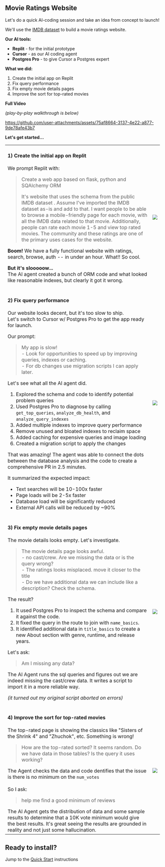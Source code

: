## Movie Ratings Website

Let's do a quick AI-coding session and take an idea from concept to launch!

We'll use the [IMDB dataset](https://developer.imdb.com/non-commercial-datasets/) to build a movie ratings website.

**Our AI tools:**
- **Replit** - for the initial prototype
- **Cursor** - as our AI coding agent
- **Postgres Pro** - to give Cursor a Postgres expert

**What we did:**
1) Create the initial app on Replit
2) Fix query performance
3) Fix empty movie details pages
4) Improve the sort for top-rated movies

**Full Video**

*(play-by-play walkthrough is below)*

https://github.com/user-attachments/assets/75af8664-3137-4e22-a877-9de78afe43b7

**Let's get started...**

<table>
  <tbody>
    <tr>
      <td align="left" valign="top">
        <h4>1) Create the initial app on Replit</h4>
        <p>We prompt Replit with:</p>
        <blockquote>
          <p>Create a web app based on flask, python and SQAlchemy ORM</p>
          <p>It's website that uses the schema from the public IMDB dataset . Assume I've imported the IMDB dataset as-is and add to that. I want people to be able to browse a mobile-friendly page for each movie, with all the IMDB data related to that movie. Additionally, people can rate each movie 1-5 and view top rated movies. The community and these ratings are one of the primary uses cases for the website.</p>
        </blockquote>
        <p><b>Boom!</b> We have a fully functional website with ratings, search, browse, auth -- in under an hour.  What!!  So cool.</p>
        <p><b>But it's slooooow...</b></br>
        The AI agent created a bunch of ORM code and what looked like reasonable indexes, but clearly it got it wrong.</p>
    </td>
      <td align="center"><a href="https://youtu.be/v09nxLF3QKI"><img src="https://github.com/user-attachments/assets/2609dfcb-2ff3-45b9-89f1-6d991e65c461"/></a></td>
    </tr>
    <tr>
      <td align="left" valign="top">
        <h4>2) Fix query performance</h4>
        <p>Our website looks decent, but it's too slow to ship.<br/>
        Let's switch to Cursor w/ Postgres Pro to get the app ready for launch.</p>
        <p>Our prompt:</p>
        <blockquote>
          <div>My app is slow!</div>
          <div>- Look for opportunities to speed up by improving queries, indexes or caching.</div>
          <div>- For db changes use migration scripts I can apply later.</div>
        </blockquote>
        <p>Let's see what all the AI agent did.</p>
        <ol>
          <li>Explored the schema and code to identify potential problem queries</li>
          <li>Used Postgres Pro to diagnose by calling <code>get_top_queries</code>, <code>analyze_db_health</code>, and <code>analyze_query_indexes</code></li>
          <li>Added multiple indexes to improve query performance</li>
          <li>Remove unused and bloated indexes to reclaim space</li>
          <li>Added caching for expensive queries and image loading</li>
          <li>Created a migration script to apply the changes</li>
        </ol>
        <p>That was amazing! The agent was able to connect the dots between the database analysis and the code to create a comprehensive PR in 2.5 minutes.</p>
        <div>It summarized the expected impact:</div>
        <ul>
          <li>Text searches will be 10-100x faster</li>
          <li>Page loads will be 2-5x faster</li>
          <li>Database load will be significantly reduced</li>
          <li>External API calls will be reduced by ~90%</li>
        </ul>
      </td>
      <td align="center"><a href="https://youtu.be/v09nxLF3QKI?t=42"><img src="https://github.com/user-attachments/assets/3e9cdd1d-e93e-4e4a-a043-ffdc6f4feea6"/></a></td>
    </tr>
    <tr>
      <td align="left" valign="top">
        <h4>3) Fix empty movie details pages</h4>
        <p>The movie details looks empty. Let's investigate.</p>
        <blockquote>
          <div>The movie details page looks awful.</div>
          <div>- no cast/crew. Are we missing the data or is the query wrong?</div>
          <div>- The ratings looks misplaced. move it closer to the title</div>
          <div>- Do we have additional data we can include like a description? Check the schema.</div>
        </blockquote>
        <div>The result?</div>
        <ol>
          <li>It used Postgres Pro to inspect the schema and compare it against the code.</li>
          <li>It fixed the query in the route to join with <code>name_basics</code>.</li>
          <li>It identified additional data in <code>title_basics</code>
          to create a new About section with genre, runtime, and release years.</li>
        </ol>
        Let's ask:
        <blockquote>Am I missing any data?</blockquote>
        <p>The AI Agent runs the sql queries and figures out we are indeed missing the cast/crew data.  It writes a script to import it in a more reliable way.</p>
        <div><em>(it turned out my original script aborted on errors)</em></p>
      </td>
      <td align="center">
        <a href="https://youtu.be/v09nxLF3QKI?t=184"><img src="https://github.com/user-attachments/assets/a5727fd5-3845-4110-998d-5af4f386ce0e"/></a>
      </td>
    </tr>
    <tr>
      <td align="left" valign="top">
        <h4>4) Improve the sort for top-rated movies</h4>
        <p>The top-rated page is showing the classics like "Sisters of the Shrink 4" and "Zhuchok", etc. Something is wrong!</p>
        <blockquote>
          <div>How are the top-rated sorted?  It seems random.
          Do we have data in those tables?  Is the query it uses working?</div>
        </blockquote>
        <div>The Agent checks the data and code dentifies that the issue is there is no minimum on the <code>num_votes</code></div>
        <br/>
        <div>So I ask:</div>
        <blockquote>
          <div>help me find a good minimum of reviews</div>
        </blockquote>
        <div>The AI Agent gets the distribution of data and some sample results to determine that a 10K vote minimum would give the best results.  It's great seeing the results are grounded in reality and not just some hallucination.</div>
      </td>
      <td align="center">
        <a href="https://youtu.be/v09nxLF3QKI?t=327"><img src="https://github.com/user-attachments/assets/05af6f5d-326c-4976-8719-20d4dcb6712c"/></a>
      </td>
    </tr>
  </tbody>
</table>

## Ready to install?

Jump to the [Quick Start](README.md#Quick-Start) instructions
